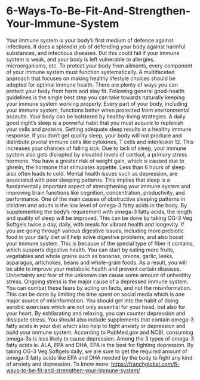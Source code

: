 # 6-Ways-To-Be-Fit-And-Strengthen-Your-Immune-System
Your immune system is your body’s first medium of defence against infections. It does a splendid job of defending your body against harmful substances, and infectious diseases. But this could fail if your immune system is weak, and your body is left vulnerable to allergies, microorganisms, etc. To protect your body from ailments, every component of your immune system must function systematically. A multifaceted approach that focuses on making healthy lifestyle choices should be adopted for optimal immune health. There are plenty of ways you can protect your body from harm and stay fit. Following general good-health guidelines is the single best step you can take towards naturally keeping your immune system working properly. Every part of your body, including your immune system, functions better when protected from environmental assaults. Your body can be bolstered by healthy-living strategies.  A daily good night’s sleep is a powerful habit that you must acquire to replenish your cells and proteins. Getting adequate sleep results in a healthy immune response. If you don’t get quality sleep, your body will not produce and distribute pivotal immune cells like cytokines, T cells and interleukin 12. This increases your chances of falling sick. Due to lack of sleep, your immune system also gets disrupted by elevated levels of cortisol, a primary stress hormone. You have a greater risk of weight gain, which is caused due to ghrelin, the hormone that stimulates appetite. Less than 6 hours of sleep also often leads to cold. Mental health issues such as depression, are associated with poor sleeping patterns. This implies that sleep is a fundamentally important aspect of strengthening your immune system and improving brain functions like cognition, concentration, productivity, and performance. One of the main causes of obstructive sleeping patterns in children and adults is the low level of omega-3 fatty acids in the body. By supplementing the body’s requirement with omega-3 fatty acids, the length and quality of sleep will be improved. This can be done by taking OG-3 Veg Softgels twice a day, daily, with meals for vibrant health and longevity.  If you are going through various digestive issues, including more prebiotic food in your daily diet will help solve digestive problems, and also boost your immune system. This is because of the special type of fiber it contains, which supports digestive health. You can start by eating more fruits, vegetables and whole grains such as bananas, onions, garlic, leeks, asparagus, artichokes, beans and whole-grain foods. As a result, you will be able to improve your metabolic health and prevent certain diseases. Uncertainty and fear of the unknown can cause some amount of unhealthy stress. Ongoing stress is the major cause of a depressed immune system.  You can combat these fears by acting on facts, and not the misinformation. This can be done by limiting the time spent on social media which is one major source of misinformation. You should get into the habit of doing aerobic exercises which are not only essential for your head, but also for your heart. By exhilarating and relaxing, you can counter depression and dissipate stress. You should also include supplements that contain omega-3 fatty acids in your diet which also help to fight anxiety or depression and build your immune system.  According to PubMed.gov and NCBI, consuming omega-3s is less likely to cause depression. Among the 3 types of omega-3 fatty acids ie. ALA, EPA and DHA, EPA is the best for fighting depression. By taking OG-3 Veg Softgels daily, we are sure to get the required amount of omega-3 fatty acids like EPA and DHA needed by the body to fight any kind of anxiety and depression. To know more: https://franchglobal.com/6-ways-to-be-fit-and-strengthen-your-immune-system/
